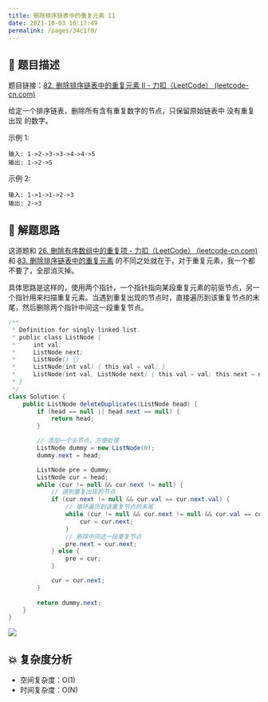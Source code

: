 ```yaml
---
title: 删除排序链表中的重复元素 II
date: 2021-10-03 16:17:49
permalink: /pages/34c1f0/
---
```


## 📃 题目描述

题目链接：[82. 删除排序链表中的重复元素 II - 力扣（LeetCode） (leetcode-cn.com)](https://leetcode-cn.com/problems/remove-duplicates-from-sorted-list-ii/)

给定一个排序链表，删除所有含有重复数字的节点，只保留原始链表中 没有重复出现 的数字。

示例 1:

```
输入: 1->2->3->3->4->4->5
输出: 1->2->5
```


示例 2:

```
输入: 1->1->1->2->3
输出: 2->3
```

## 🔔 解题思路

这道题和  [26. 删除有序数组中的重复项 - 力扣（LeetCode） (leetcode-cn.com)](https://leetcode-cn.com/problems/remove-duplicates-from-sorted-array/) 和 [83. 删除排序链表中的重复元素](https://leetcode-cn.com/problems/remove-duplicates-from-sorted-list/)  的不同之处就在于，对于重复元素，我一个都不要了，全部消灭掉。

具体思路是这样的，使用两个指针，一个指针指向某段重复元素的前驱节点，另一个指针用来扫描重复元素。当遇到重复出现的节点时，直接遍历到该重复节点的末尾，然后删除两个指针中间这一段重复节点。


```java
/**
 * Definition for singly-linked list.
 * public class ListNode {
 *     int val;
 *     ListNode next;
 *     ListNode() {}
 *     ListNode(int val) { this.val = val; }
 *     ListNode(int val, ListNode next) { this.val = val; this.next = next; }
 * }
 */
class Solution {
    public ListNode deleteDuplicates(ListNode head) {
        if (head == null || head.next == null) {
            return head;
        }

        // 添加一个头节点，方便处理
        ListNode dummy = new ListNode(0);
        dummy.next = head;

        ListNode pre = dummy;
        ListNode cur = head;
        while (cur != null && cur.next != null) {
            // 遇到重复出现的节点
            if (cur.next != null && cur.val == cur.next.val) {
                // 循环遍历到该重复节点的末尾
                while (cur != null && cur.next != null && cur.val == cur.next.val) {
                    cur = cur.next;
                }
                // 删除中间这一段重复节点
                pre.next = cur.next;
            } else {
                pre = cur;
            }

            cur = cur.next;
        }
        
        return dummy.next;
    }
}
```

![](https://cs-wiki.oss-cn-shanghai.aliyuncs.com/img/20211003163736.png)

## 💥 复杂度分析

- 空间复杂度：O(1)
- 时间复杂度：O(N)





